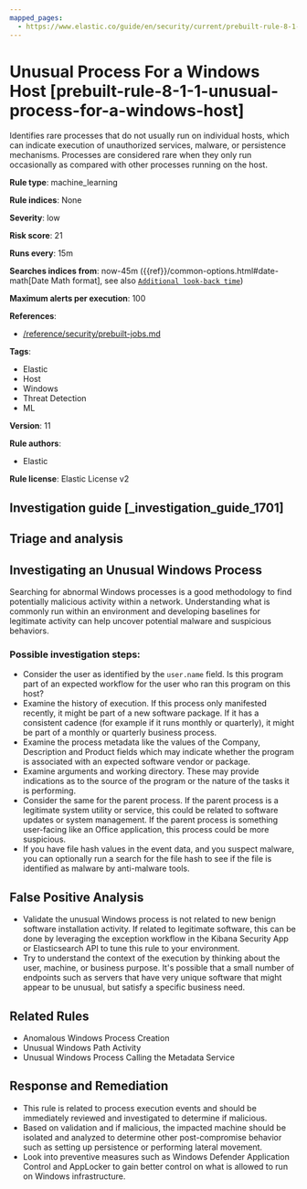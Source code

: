 ```yaml
---
mapped_pages:
  - https://www.elastic.co/guide/en/security/current/prebuilt-rule-8-1-1-unusual-process-for-a-windows-host.html
---
```


# Unusual Process For a Windows Host [prebuilt-rule-8-1-1-unusual-process-for-a-windows-host]

Identifies rare processes that do not usually run on individual hosts, which can indicate execution of unauthorized services, malware, or persistence mechanisms. Processes are considered rare when they only run occasionally as compared with other processes running on the host.

**Rule type**: machine_learning

**Rule indices**: None

**Severity**: low

**Risk score**: 21

**Runs every**: 15m

**Searches indices from**: now-45m ({{ref}}/common-options.html#date-math[Date Math format], see also [`Additional look-back time`](docs-content://solutions/security/detect-and-alert/create-detection-rule.md#rule-schedule))

**Maximum alerts per execution**: 100

**References**:

* [/reference/security/prebuilt-jobs.md](/reference/prebuilt-jobs.md)

**Tags**:

* Elastic
* Host
* Windows
* Threat Detection
* ML

**Version**: 11

**Rule authors**:

* Elastic

**Rule license**: Elastic License v2

## Investigation guide [_investigation_guide_1701]

## Triage and analysis

##  Investigating an Unusual Windows Process

Searching for abnormal Windows processes is a good methodology to find potentially malicious activity within a network.
Understanding what is commonly run within an environment and developing baselines for legitimate activity can help
uncover potential malware and suspicious behaviors.

### Possible investigation steps:
- Consider the user as identified by the `user.name` field. Is this program part of an expected workflow for the user who ran this program on this host?
- Examine the history of execution. If this process only manifested recently, it might be part of a new software package. If it has a consistent cadence (for example if it runs monthly or quarterly), it might be part of a monthly or quarterly business process.
- Examine the process metadata like the values of the Company, Description and Product fields which may indicate whether the program is associated with an expected software vendor or package.
- Examine arguments and working directory. These may provide indications as to the source of the program or the nature of the tasks it is performing.
- Consider the same for the parent process. If the parent process is a legitimate system utility or service, this could be related to software updates or system management. If the parent process is something user-facing like an Office application, this process could be more suspicious.
- If you have file hash values in the event data, and you suspect malware, you can optionally run a search for the file hash to see if the file is identified as malware by anti-malware tools.

## False Positive Analysis
- Validate the unusual Windows process is not related to new benign software installation activity. If related to
legitimate software, this can be done by leveraging the exception workflow in the Kibana Security App or Elasticsearch
API to tune this rule to your environment.
- Try to understand the context of the execution by thinking about the user, machine, or business purpose.  It's possible that a small number of endpoints
such as servers that have very unique software that might appear to be unusual, but satisfy a specific business need.

## Related Rules
- Anomalous Windows Process Creation
- Unusual Windows Path Activity
- Unusual Windows Process Calling the Metadata Service

## Response and Remediation
- This rule is related to process execution events and should be immediately reviewed and investigated to determine if malicious.
- Based on validation and if malicious, the impacted machine should be isolated and analyzed to determine other post-compromise
behavior such as setting up persistence or performing lateral movement.
- Look into preventive measures such as Windows Defender Application Control and AppLocker to gain better control on
what is allowed to run on Windows infrastructure.

